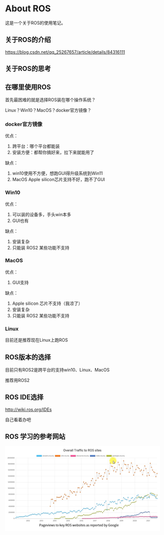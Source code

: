 # About ROS

这是一个关于ROS的使用笔记。

## 关于ROS的介绍

https://blog.csdn.net/qq_25267657/article/details/84316111

## 关于ROS的思考

## 在哪里使用ROS

首先最困难的就是选择ROS装在哪个操作系统？

Linux？Win10？MacOS？docker官方镜像？

### docker官方镜像

优点：
1. 跨平台：哪个平台都能装
2. 安装方便：都帮你搞好来，拉下来就能用了

缺点：
1. win10使用不方便，想跑GUI得升级系统到Win11
2. MacOS Apple silicon芯片支持不好，跑不了GUI

### Win10

优点：
1. 可以装的设备多，手头win本多
2. GUI也有

缺点：
1. 安装复杂
2. 只能装 ROS2 某些功能不支持

### MacOS

优点：
1. GUI支持

缺点：
1. Apple silicon 芯片不支持（我凉了）
2. 安装复杂
3. 只能装 ROS2 某些功能不支持

### Linux

目前还是推荐现在Linux上跑ROS

## ROS版本的选择

目前只有ROS2是跨平台的支持win10、Linux、MacOS

推荐用ROS2

## ROS IDE选择

http://wiki.ros.org/IDEs

自己看着办吧

## ROS 学习的参考网站

![](asset/ROS_Websites.png)
